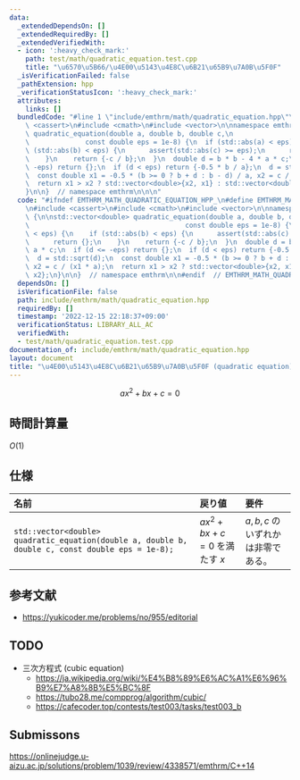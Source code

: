 ```yaml
---
data:
  _extendedDependsOn: []
  _extendedRequiredBy: []
  _extendedVerifiedWith:
  - icon: ':heavy_check_mark:'
    path: test/math/quadratic_equation.test.cpp
    title: "\u6570\u5B66/\u4E00\u5143\u4E8C\u6B21\u65B9\u7A0B\u5F0F"
  _isVerificationFailed: false
  _pathExtension: hpp
  _verificationStatusIcon: ':heavy_check_mark:'
  attributes:
    links: []
  bundledCode: "#line 1 \"include/emthrm/math/quadratic_equation.hpp\"\n\n\n\n#include\
    \ <cassert>\n#include <cmath>\n#include <vector>\n\nnamespace emthrm {\n\nstd::vector<double>\
    \ quadratic_equation(double a, double b, double c,\n                         \
    \              const double eps = 1e-8) {\n  if (std::abs(a) < eps) {\n    if\
    \ (std::abs(b) < eps) {\n      assert(std::abs(c) >= eps);\n      return {};\n\
    \    }\n    return {-c / b};\n  }\n  double d = b * b - 4 * a * c;\n  if (d <=\
    \ -eps) return {};\n  if (d < eps) return {-0.5 * b / a};\n  d = std::sqrt(d);\n\
    \  const double x1 = -0.5 * (b >= 0 ? b + d : b - d) / a, x2 = c / (x1 * a);\n\
    \  return x1 > x2 ? std::vector<double>{x2, x1} : std::vector<double>{x1, x2};\n\
    }\n\n}  // namespace emthrm\n\n\n"
  code: "#ifndef EMTHRM_MATH_QUADRATIC_EQUATION_HPP_\n#define EMTHRM_MATH_QUADRATIC_EQUATION_HPP_\n\
    \n#include <cassert>\n#include <cmath>\n#include <vector>\n\nnamespace emthrm\
    \ {\n\nstd::vector<double> quadratic_equation(double a, double b, double c,\n\
    \                                       const double eps = 1e-8) {\n  if (std::abs(a)\
    \ < eps) {\n    if (std::abs(b) < eps) {\n      assert(std::abs(c) >= eps);\n\
    \      return {};\n    }\n    return {-c / b};\n  }\n  double d = b * b - 4 *\
    \ a * c;\n  if (d <= -eps) return {};\n  if (d < eps) return {-0.5 * b / a};\n\
    \  d = std::sqrt(d);\n  const double x1 = -0.5 * (b >= 0 ? b + d : b - d) / a,\
    \ x2 = c / (x1 * a);\n  return x1 > x2 ? std::vector<double>{x2, x1} : std::vector<double>{x1,\
    \ x2};\n}\n\n}  // namespace emthrm\n\n#endif  // EMTHRM_MATH_QUADRATIC_EQUATION_HPP_\n"
  dependsOn: []
  isVerificationFile: false
  path: include/emthrm/math/quadratic_equation.hpp
  requiredBy: []
  timestamp: '2022-12-15 22:18:37+09:00'
  verificationStatus: LIBRARY_ALL_AC
  verifiedWith:
  - test/math/quadratic_equation.test.cpp
documentation_of: include/emthrm/math/quadratic_equation.hpp
layout: document
title: "\u4E00\u5143\u4E8C\u6B21\u65B9\u7A0B\u5F0F (quadratic equation)"
---
```


$$
  ax^2 + bx + c = 0
$$


## 時間計算量

$O(1)$


## 仕様

|名前|戻り値|要件|
|:--|:--|:--|
|`std::vector<double> quadratic_equation(double a, double b, double c, const double eps = 1e-8);`|$ax^2 + bx + c = 0$ を満たす $x$|$a, b, c$ のいずれかは非零である。|


## 参考文献

- https://yukicoder.me/problems/no/955/editorial


## TODO

- 三次方程式 (cubic equation)
  - https://ja.wikipedia.org/wiki/%E4%B8%89%E6%AC%A1%E6%96%B9%E7%A8%8B%E5%BC%8F
  - https://tubo28.me/compprog/algorithm/cubic/
  - https://cafecoder.top/contests/test003/tasks/test003_b


## Submissons

https://onlinejudge.u-aizu.ac.jp/solutions/problem/1039/review/4338571/emthrm/C++14
